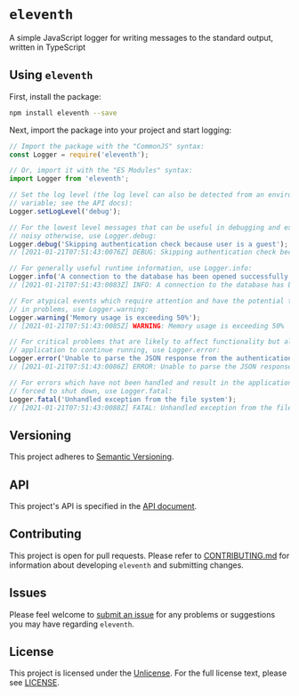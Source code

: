 # `eleventh`

A simple JavaScript logger for writing messages to the standard output, written in TypeScript

## Using `eleventh`

First, install the package:

```bash
npm install eleventh --save
```

Next, import the package into your project and start logging:

```javascript
// Import the package with the "CommonJS" syntax:
const Logger = require('eleventh');

// Or, import it with the "ES Modules" syntax:
import Logger from 'eleventh';

// Set the log level (the log level can also be detected from an environment
// variable; see the API docs):
Logger.setLogLevel('debug');

// For the lowest level messages that can be useful in debugging and exceedingly
// noisy otherwise, use Logger.debug:
Logger.debug('Skipping authentication check because user is a guest');
// [2021-01-21T07:51:43:0076Z] DEBUG: Skipping authentication check because user is a guest

// For generally useful runtime information, use Logger.info:
Logger.info('A connection to the database has been opened successfully');
// [2021-01-21T07:51:43:0083Z] INFO: A connection to the database has been opened successfully

// For atypical events which require attention and have the potential to result
// in problems, use Logger.warning:
Logger.warning('Memory usage is exceeding 50%');
// [2021-01-21T07:51:43:0085Z] WARNING: Memory usage is exceeding 50%

// For critical problems that are likely to affect functionality but allow the
// application to continue running, use Logger.error:
Logger.error('Unable to parse the JSON response from the authentication API');
// [2021-01-21T07:51:43:0086Z] ERROR: Unable to parse the JSON response from the authentication API

// For errors which have not been handled and result in the application being
// forced to shut down, use Logger.fatal:
Logger.fatal('Unhandled exception from the file system');
// [2021-01-21T07:51:43:0088Z] FATAL: Unhandled exception from the file system
```

## Versioning

This project adheres to [Semantic Versioning](https://semver.org/).

## API

This project's API is specified in the [API document](https://github.com/trevinhofmann/eleventh/blob/master/docs/api.md).

## Contributing

This project is open for pull requests. Please refer to [CONTRIBUTING.md](https://github.com/trevinhofmann/eleventh/blob/master/CONTRIBUTING.md) for information about developing `eleventh` and submitting changes.

## Issues

Please feel welcome to [submit an issue](https://github.com/trevinhofmann/eleventh/issues/new) for any problems or suggestions you may have regarding `eleventh`.

## License

This project is licensed under the [Unlicense](https://unlicense.org). For the full license text, please see [LICENSE](https://github.com/trevinhofmann/eleventh/blob/master/LICENSE).
